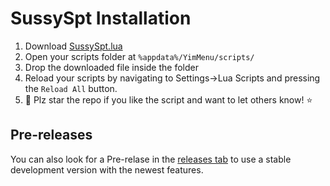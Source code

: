 
# SussySpt Installation

1) Download [SussySpt.lua](https://github.com/pierrelasse/YimStuff/releases/download/v1.4.2/SussySpt.lua)
2) Open your scripts folder at `%appdata%/YimMenu/scripts/`
3) Drop the downloaded file inside the folder
4) Reload your scripts by navigating to Settings->Lua Scripts and pressing the `Reload All` button.
5) 🌟 Plz star the repo if you like the script and want to let others know! ⭐

## Pre-releases

You can also look for a Pre-relase in the [releases tab](https://github.com/pierrelasse/YimStuff/releases) to use a stable development version with the newest features.

